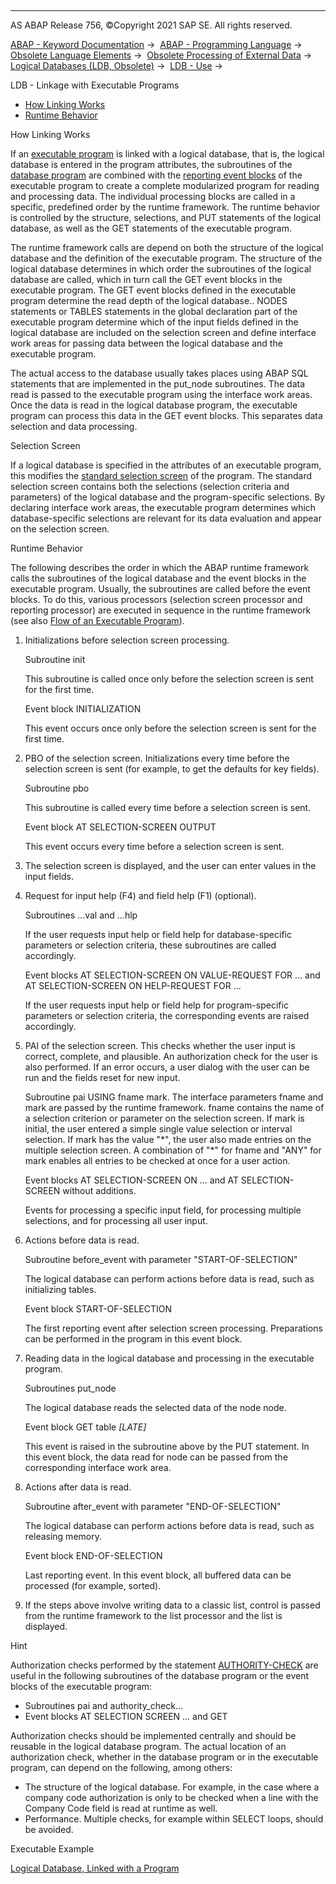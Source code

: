   

* * *

AS ABAP Release 756, ©Copyright 2021 SAP SE. All rights reserved.

[ABAP - Keyword Documentation](javascript:call_link\('abenabap.htm'\)) →  [ABAP - Programming Language](javascript:call_link\('abenabap_reference.htm'\)) →  [Obsolete Language Elements](javascript:call_link\('abenabap_obsolete.htm'\)) →  [Obsolete Processing of External Data](javascript:call_link\('abendata_storage_obsolete.htm'\)) →  [Logical Databases (LDB, Obsolete)](javascript:call_link\('abenldb.htm'\)) →  [LDB - Use](javascript:call_link\('abenldb_usage.htm'\)) → 

LDB - Linkage with Executable Programs

-   [How Linking Works](#abenldb-usage-executable-1-------selection-screen---@ITOC@@ABENLDB_USAGE_EXECUTABLE_2)
-   [Runtime Behavior](#@@ITOC@@ABENLDB_USAGE_EXECUTABLE_3)

How Linking Works

If an [executable program](javascript:call_link\('abenexecutable_program_glosry.htm'\) "Glossary Entry") is linked with a logical database, that is, the logical database is entered in the program attributes, the subroutines of the [database program](javascript:call_link\('abenldb_program.htm'\)) are combined with the [reporting event blocks](javascript:call_link\('abenabap_processing_blocks.htm'\)) of the executable program to create a complete modularized program for reading and processing data. The individual processing blocks are called in a specific, predefined order by the runtime framework. The runtime behavior is controlled by the structure, selections, and PUT statements of the logical database, as well as the GET statements of the executable program.

The runtime framework calls are depend on both the structure of the logical database and the definition of the executable program. The structure of the logical database determines in which order the subroutines of the logical database are called, which in turn call the GET event blocks in the executable program. The GET event blocks defined in the executable program determine the read depth of the logical database.. NODES statements or TABLES statements in the global declaration part of the executable program determine which of the input fields defined in the logical database are included on the selection screen and define interface work areas for passing data between the logical database and the executable program.

The actual access to the database usually takes places using ABAP SQL statements that are implemented in the put\_node subroutines. The data read is passed to the executable program using the interface work areas. Once the data is read in the logical database program, the executable program can process this data in the GET event blocks. This separates data selection and data processing.

Selection Screen

If a logical database is specified in the attributes of an executable program, this modifies the [standard selection screen](javascript:call_link\('abenstandard_selscreen_glosry.htm'\) "Glossary Entry") of the program. The standard selection screen contains both the selections (selection criteria and parameters) of the logical database and the program-specific selections. By declaring interface work areas, the executable program determines which database-specific selections are relevant for its data evaluation and appear on the selection screen.

Runtime Behavior

The following describes the order in which the ABAP runtime framework calls the subroutines of the logical database and the event blocks in the executable program. Usually, the subroutines are called before the event blocks. To do this, various processors (selection screen processor and reporting processor) are executed in sequence in the runtime framework (see also [Flow of an Executable Program](javascript:call_link\('abenreporting_process.htm'\))).

1.  Initializations before selection screen processing.
    
    Subroutine init
    
    This subroutine is called once only before the selection screen is sent for the first time.
    
    Event block INITIALIZATION
    
    This event occurs once only before the selection screen is sent for the first time.
    
2.  PBO of the selection screen. Initializations every time before the selection screen is sent (for example, to get the defaults for key fields).
    
    Subroutine pbo
    
    This subroutine is called every time before a selection screen is sent.
    
    Event block AT SELECTION-SCREEN OUTPUT
    
    This event occurs every time before a selection screen is sent.
    
3.  The selection screen is displayed, and the user can enter values in the input fields.
4.  Request for input help (F4) and field help (F1) (optional).
    
    Subroutines ...val and ...hlp
    
    If the user requests input help or field help for database-specific parameters or selection criteria, these subroutines are called accordingly.
    
    Event blocks AT SELECTION-SCREEN ON VALUE-REQUEST FOR ... and AT SELECTION-SCREEN ON HELP-REQUEST FOR ...
    
    If the user requests input help or field help for program-specific parameters or selection criteria, the corresponding events are raised accordingly.
    
5.  PAI of the selection screen. This checks whether the user input is correct, complete, and plausible. An authorization check for the user is also performed. If an error occurs, a user dialog with the user can be run and the fields reset for new input.
    
    Subroutine pai USING fname mark.
    The interface parameters fname and mark are passed by the runtime framework. fname contains the name of a selection criterion or parameter on the selection screen. If mark is initial, the user entered a simple single value selection or interval selection. If mark has the value "\*", the user also made entries on the multiple selection screen. A combination of "\*" for fname and "ANY" for mark enables all entries to be checked at once for a user action.
    
    Event blocks AT SELECTION-SCREEN ON ... and AT SELECTION-SCREEN without additions.
    
    Events for processing a specific input field, for processing multiple selections, and for processing all user input.
    
6.  Actions before data is read.
    
    Subroutine before\_event with parameter "START-OF-SELECTION"
    
    The logical database can perform actions before data is read, such as initializing tables.
    
    Event block START-OF-SELECTION
    
    The first reporting event after selection screen processing. Preparations can be performed in the program in this event block.
    
7.  Reading data in the logical database and processing in the executable program.
    
    Subroutines put\_node
    
    The logical database reads the selected data of the node node.
    
    Event block GET table *\[*LATE*\]*
    
    This event is raised in the subroutine above by the PUT statement. In this event block, the data read for node can be passed from the corresponding interface work area.
    
8.  Actions after data is read.
    
    Subroutine after\_event with parameter "END-OF-SELECTION"
    
    The logical database can perform actions before data is read, such as releasing memory.
    
    Event block END-OF-SELECTION
    
    Last reporting event. In this event block, all buffered data can be processed (for example, sorted).
    
9.  If the steps above involve writing data to a classic list, control is passed from the runtime framework to the list processor and the list is displayed.

Hint

Authorization checks performed by the statement [AUTHORITY-CHECK](javascript:call_link\('abapauthority-check.htm'\)) are useful in the following subroutines of the database program or the event blocks of the executable program:

-   Subroutines pai and authority\_check...
-   Event blocks AT SELECTION SCREEN ... and GET

Authorization checks should be implemented centrally and should be reusable in the logical database program. The actual location of an authorization check, whether in the database program or in the executable program, can depend on the following, among others:

-   The structure of the logical database. For example, in the case where a company code authorization is only to be checked when a line with the Company Code field is read at runtime as well.
-   Performance. Multiple checks, for example within SELECT loops, should be avoided.

Executable Example

[Logical Database, Linked with a Program](javascript:call_link\('abenreport_abexa.htm'\))